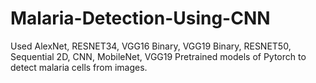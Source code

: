 # Malaria-Detection-Using-CNN
Used AlexNet, RESNET34, VGG16 Binary, VGG19 Binary, RESNET50, Sequential 2D, CNN, MobileNet, VGG19 Pretrained models of Pytorch to detect malaria cells from images.
